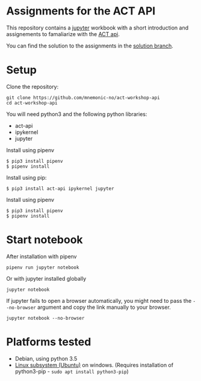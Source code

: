 # Assignments for the ACT API

This repository contains a [jupyter](http://jupyter.org) workbook with a short introduction and assignements to famaliarize with the
[ACT api](https://github.com/mnemonic-no/act-platform).

You can find the solution to the assignments in the [solution branch](https://github.com/mnemonic-no/act-workshop-api/blob/solution/api-notebook.ipynb).

# Setup

Clone the repository:

```
git clone https://github.com/mnemonic-no/act-workshop-api
cd act-workshop-api
```

You will need python3 and the following python libraries:

* act-api
* ipykernel
* jupyter

Install using pipenv
```
$ pip3 install pipenv
$ pipenv install
```

Install using pip:

```
$ pip3 install act-api ipykernel jupyter
```

Install using pipenv
```
$ pip3 install pipenv
$ pipenv install
```

# Start notebook

After installation with pipenv
```
pipenv run jupyter notebook
```

Or with jupyter installed globally

```
jupyter notebook
```

If jupyter fails to open a browser automatically, you might need to pass the `--no-browser` argument and copy the link manually to your browser.

```
jupyter notebook --no-browser
```

# Platforms tested

* Debian, using python 3.5
* [Linux subsystem (Ubuntu)](https://docs.microsoft.com/en-us/windows/wsl/install-win10) on windows. (Requires installation of python3-pip - `sudo apt install python3-pip`)
